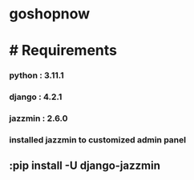 # goshopnow
# # Requirements 
### python : 3.11.1
### django :  4.2.1
### jazzmin : 2.6.0

### installed jazzmin to customized admin panel
 ## :pip install -U django-jazzmin
 
